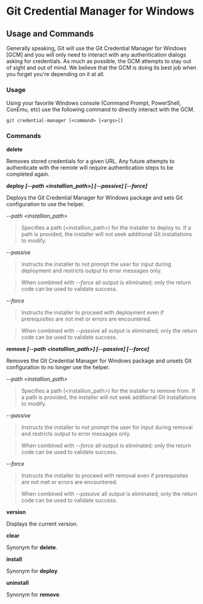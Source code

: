 # Git Credential Manager for Windows

## Usage and Commands

 Generally speaking, Git will use the Git Credential Manager for Windows [GCM] and you will only need to interact with any authentication dialogs asking for credentials. As much as possible, the GCM attempts to stay out of sight and out of mind. We believe that the GCM is doing its best job when you forget you're depending on it at all.

### Usage

  Using your favorite Windows console (Command Prompt, PowerShell, ConEmu, etc) use the following command to directly interact with the GCM.

 `git credential-manager [<command> [<args>]]`

### Commands

 **delete**

 Removes stored credentials for a given URL. Any future attempts to authenticate with the remote will require authentication steps to be completed again.


 **deploy _[--path \<installion_path\>] [--passive] [--force]_**

 Deploys the Git Credential Manager for Windows package and sets Git configuration to use the helper.


   *--path \<installion_path\>*

   > Specifies a path (\<installion_path\>) for the installer to deploy to. If a path is provided, the installer will not seek additional Git installations to modify.


   *--passive*

   > Instructs the installer to not prompt the user for input during deployment and restricts output to error messages only.

   > When combined with *--force* all output is eliminated; only the return code can be used to validate success.


   *--force*

   > Instructs the installer to proceed with deployment even if prerequisites are not met or errors are encountered.

   > When combined with *--passive* all output is eliminated; only the return code can be used to validate success.


 **remove _[--path \<installion_path\>] [--passive] [--force]_**

 Removes the Git Credential Manager for Windows package and unsets Git configuration to no longer use the helper.


   *--path \<installion_path\>*

   > Specifies a path (\<installion_path\>) for the installer to remove from. If a path is provided, the installer will not seek additional Git installations to modify.


   *--passive*

   > Instructs the installer to not prompt the user for input during removal and restricts output to error messages only.

   > When combined with *--force* all output is eliminated; only the return code can be used to validate success.


   *--force*

   > Instructs the installer to proceed with removal even if prerequisites are not met or errors are encountered.

   > When combined with *--passive* all output is eliminated; only the return code can be used to validate success.


 **version**

 Displays the current version.


 **clear**

 Synonym for **delete**.


 **install**

 Synonym for **deploy**.


 **uninstall**

 Synonym for **remove**.
 